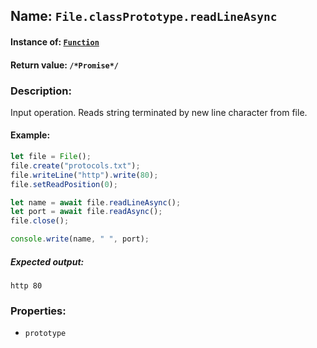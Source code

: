 ## Name: `File.classPrototype.readLineAsync`

#### Instance of: [`Function`](Function.md)

#### Return value: `/*Promise*/`

### Description:

Input operation. 
Reads string terminated by new line character 
from file.

#### Example:

```js
let file = File();
file.create("protocols.txt");
file.writeLine("http").write(80);
file.setReadPosition(0);

let name = await file.readLineAsync();
let port = await file.readAsync();
file.close();

console.write(name, " ", port);
```

##### Expected output:

```
http 80
```

### Properties:

- `prototype`


